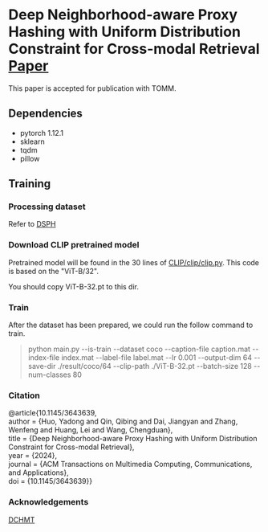 # Deep Neighborhood-aware Proxy Hashing with Uniform Distribution Constraint for Cross-modal Retrieval [Paper](https://dl.acm.org/doi/10.1145/3643639)
This paper is accepted for publication with TOMM.

## Dependencies

- pytorch 1.12.1
- sklearn
- tqdm
- pillow

## Training

### Processing dataset
Refer to [DSPH](https://github.com/QinLab-WFU/DSPH)

### Download CLIP pretrained model
Pretrained model will be found in the 30 lines of [CLIP/clip/clip.py](https://github.com/openai/CLIP/blob/main/clip/clip.py). This code is based on the "ViT-B/32".

You should copy ViT-B-32.pt to this dir.

### Train

After the dataset has been prepared, we could run the follow command to train.
> python main.py --is-train --dataset coco --caption-file caption.mat --index-file index.mat --label-file label.mat --lr 0.001 --output-dim 64 --save-dir ./result/coco/64 --clip-path ./ViT-B-32.pt --batch-size 128 --num-classes 80


### Citation
@article{10.1145/3643639,  
author = {Huo, Yadong and Qin, Qibing and Dai, Jiangyan and Zhang, Wenfeng and Huang, Lei and Wang, Chengduan},  
title = {Deep Neighborhood-aware Proxy Hashing with Uniform Distribution Constraint for Cross-modal Retrieval},  
year = {2024},  
journal = {ACM Transactions on Multimedia Computing, Communications, and Applications},  
doi = {10.1145/3643639}}


### Acknowledgements
[DCHMT](https://github.com/kalenforn/DCHMT)
